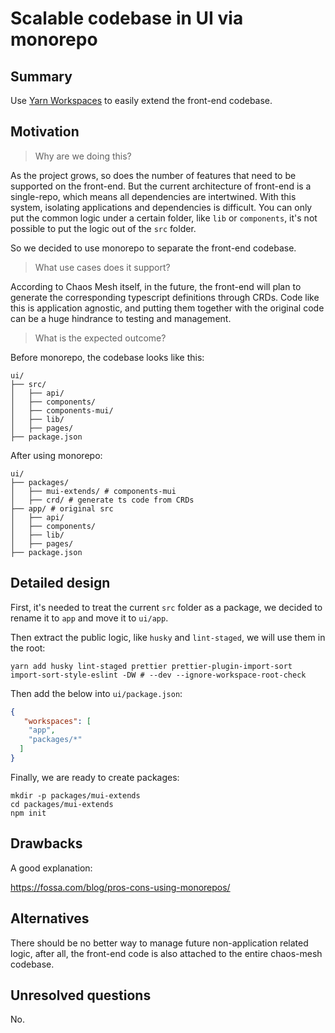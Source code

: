 # Scalable codebase in UI via monorepo

## Summary

Use [Yarn Workspaces](https://classic.yarnpkg.com/lang/en/docs/workspaces/)
to easily extend the front-end codebase.

## Motivation

> Why are we doing this?

As the project grows, so does the number of features that need to be supported
on the front-end. But the current architecture of front-end is a single-repo, which
means all dependencies are intertwined. With this system, isolating applications
and dependencies is difficult. You can only put the common logic under a certain
folder, like `lib` or `components`, it's not possible to put the logic out of the
`src` folder.

So we decided to use monorepo to separate the front-end codebase.

> What use cases does it support?

According to Chaos Mesh itself, in the future, the front-end will plan to generate
the corresponding typescript definitions through CRDs. Code like this is application
agnostic, and putting them together with the original code can be a huge hindrance
to testing and management.

> What is the expected outcome?

Before monorepo, the codebase looks like this:

```text
ui/
├── src/
│   ├── api/
│   ├── components/
│   ├── components-mui/
│   ├── lib/
│   ├── pages/
├── package.json
```

After using monorepo:

```shell
ui/
├── packages/
│   ├── mui-extends/ # components-mui
│   ├── crd/ # generate ts code from CRDs
├── app/ # original src
│   ├── api/
│   ├── components/
│   ├── lib/
│   ├── pages/
├── package.json
```

## Detailed design

First, it's needed to treat the current `src` folder as a package, we decided to
rename it to `app` and move it to `ui/app`.

Then extract the public logic, like `husky` and `lint-staged`, we will use them
in the root:

```shell
yarn add husky lint-staged prettier prettier-plugin-import-sort import-sort-style-eslint -DW # --dev --ignore-workspace-root-check
```

Then add the below into `ui/package.json`:

```json
{
   "workspaces": [
    "app",
    "packages/*"
  ]
}
```

Finally, we are ready to create packages:

```shell
mkdir -p packages/mui-extends
cd packages/mui-extends
npm init
```

## Drawbacks

A good explanation:

https://fossa.com/blog/pros-cons-using-monorepos/

## Alternatives

There should be no better way to manage future non-application related logic, after
all, the front-end code is also attached to the entire chaos-mesh codebase.

## Unresolved questions

No.
